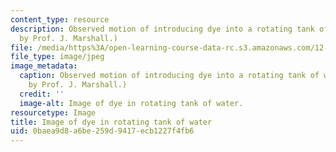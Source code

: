 ```yaml
---
content_type: resource
description: Observed motion of introducing dye into a rotating tank of water. (Image
  by Prof. J. Marshall.)
file: /media/https%3A/open-learning-course-data-rc.s3.amazonaws.com/12-003-atmosphere-ocean-and-climate-dynamics-fall-2008/0baea9d8a6be259d9417ecb1227f4fb6_12-003f08.jpg
file_type: image/jpeg
image_metadata:
  caption: Observed motion of introducing dye into a rotating tank of water. (Image
    by Prof. J. Marshall.)
  credit: ''
  image-alt: Image of dye in rotating tank of water.
resourcetype: Image
title: Image of dye in rotating tank of water
uid: 0baea9d8-a6be-259d-9417-ecb1227f4fb6
---
```

